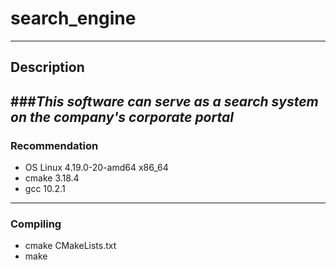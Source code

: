 # search_engine
---
## Description
###_This_ _software_ _can_ _serve_ _as_ _a_ _search_ _system_ _on_ _the_ _company's_ _corporate_ _portal_
---
### Recommendation
- OS Linux 4.19.0-20-amd64 x86_64
- cmake 3.18.4
- gcc 10.2.1
---
### Compiling
- cmake CMakeLists.txt
- make

